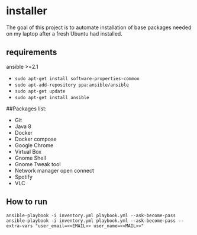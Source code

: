 # installer
The goal of this project is to automate installation of base packages needed on my laptop after a fresh Ubuntu had installed.

## requirements
ansible >=2.1
- `sudo apt-get install software-properties-common`
- `sudo apt-add-repository ppa:ansible/ansible`
- `sudo apt-get update`
- `sudo apt-get install ansible`

##Packages list:
- Git
- Java 8
- Docker
- Docker compose
- Google Chrome
- Virtual Box
- Gnome Shell
- Gnome Tweak tool
- Network manager open connect
- Spotify
- VLC

## How to run
`ansible-playbook -i inventory.yml playbook.yml --ask-become-pass`
`ansible-playbook -i inventory.yml playbook.yml --ask-become-pass --extra-vars "user_email=<<EMAIL>> user_name=<<MAIL>>"`
